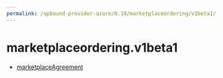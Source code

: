```yaml
---
permalink: /upbound-provider-azure/0.19/marketplaceordering/v1beta1/
---
```


# marketplaceordering.v1beta1



* [marketplaceAgreement](marketplaceAgreement.md)